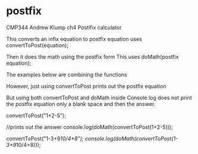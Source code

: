 # postfix
CMP344 Andrew Klump ch4 Postifix calculator

This converts an infix equation to postfix equation 
	uses convertToPost(equation);

Then it does the math using the postfix form
	This uses doMath(postfix equation);


The examples below are combining the functions

However, just using convertToPost prints out the postfix equation

But using both convertToPost and doMath inside Console.log does not print the postfix equation only a blank space and then the answer.




convertToPost("1+2-5");

//prints out the answer
console.log(doMath(convertToPost(1+2-5)));



convertToPost("1-3+9*10/4+8");
console.log(doMath(convertToPost(1-3+9*10/4+8)));
